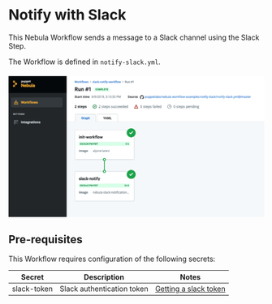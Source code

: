# Notify with Slack  

This Nebula Workflow sends a message to a Slack channel using the Slack Step.

The Workflow is defined in `notify-slack.yml`.

<h4 align="center"><img src="../media/slack-workflow.png" alt="Slack Workflow"></h4>


## Pre-requisites
This Workflow requires configuration of the following secrets:

| Secret        | Description   | Notes   |
| ------------- | ------------- | ------- |
| slack-token  | Slack authentication token | [Getting a slack token](https://get.slack.help/hc/en-us/articles/215770388-Create-and-regenerate-API-tokens) |
